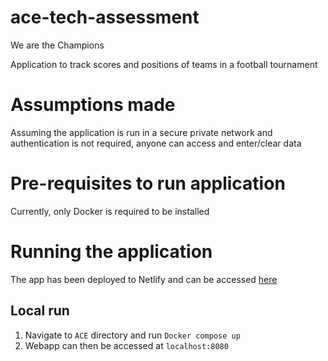 # ace-tech-assessment
We are the Champions

Application to track scores and positions of teams in a football tournament

# Assumptions made
Assuming the application is run in a secure private network and authentication is not required, anyone can access and enter/clear data

# Pre-requisites to run application
Currently, only Docker is required to be installed

# Running the application
The app has been deployed to Netlify and can be accessed [here](https://ace-football-scoreboard.netlify.app/) 

## Local run
1. Navigate to `ACE` directory and run `Docker compose up`
2. Webapp can then be accessed at `localhost:8080`
